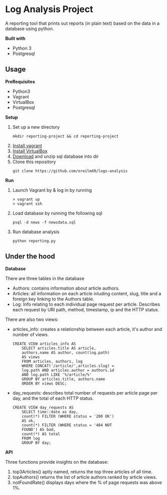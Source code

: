 # Log Analysis Project
A reporting tool that prints out reports (in plain text) based on the data in a database using python.

<b>Built with</b>
- Python 3
- Postgresql

## Usage
<b>PreRequisites</b>
- Python3
- Vagrant
- VirtualBox
- Postgresql

<b>Setup</b>
1. Set up a new directory
    ~~~~
    mkdir reporting-project && cd reporting-project
    ~~~~
1. [Install vagrant](https://www.vagrantup.com/docs/installation/)
2. [Install VirtualBox](https://www.virtualbox.org/wiki/Downloads)
3. [Download](https://d17h27t6h515a5.cloudfront.net/topher/2016/August/57b5f748_newsdata/newsdata.zip) and unzip sql database into dir
3. Clone this repository
    ~~~~
    git clone https://github.com/oreilm49/logs-analysis
    ~~~~

<b>Run</b>
1. Launch Vagrant by & log in by running
    ~~~~
    > vagrant up
    > vagrant ssh
    ~~~~
2. Load database by running the following sql
    ~~~~
    psql -d news -f newsdata.sql
    ~~~~
3. Run database analysis
    ~~~~
    python reporting.py
    ~~~~

## Under the hood
<b>Database</b>

There are three tables in the database
- Authors: contains information about article authors.
- Articles: all information on each article inluding content, slug, title and a foreign key linking to the Authors table.
- Log: Info relating to each individual page request per article. Describes each request by URI path, method, timestamp, ip and the HTTP status.

There are also two views:
- articles_info: creates a relationship between each article, it's author and number of views.
    ~~~~
    CREATE VIEW articles_info AS
        SELECT articles.title AS article,
        authors.name AS author, count(log.path)
        AS views
        FROM articles, authors, log
        WHERE CONCAT('/article/',articles.slug) =
        log.path AND articles.author = authors.id
        AND log.path LIKE '%/article/%'
        GROUP BY articles.title, authors.name
        ORDER BY views DESC;
    ~~~~
- day_requests: describes total number of requests per article page per day, and the total of each HTTP status.
    ~~~~
    CREATE VIEW day_requests AS
        SELECT time::date as day,
        count(*) FILTER (WHERE status = '200 OK')
        AS ok,
        count(*) FILTER (WHERE status = '404 NOT
        FOUND') AS bad,
        count(*) AS total
        FROM log
        GROUP BY day;
    ~~~~
<b>API</b>

Three functions provide insights on the database:
1. top3Articles() aptly named, returns the top three articles of all time.
2. topAuthors() returns the list of article authors ranked by article views.
3. notFoundRate() displays days where the % of page requests was above 1%.
